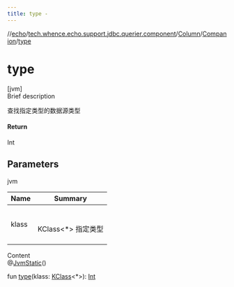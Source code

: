 ```yaml
---
title: type -
---
```

//[echo](../../../index.md)/[tech.whence.echo.support.jdbc.querier.component](../../index.md)/[Column](../index.md)/[Companion](index.md)/[type](type.md)



# type  
[jvm]  
Brief description  


查找指定类型的数据源类型



#### Return  


Int



## Parameters  
  
jvm  
  
|  Name|  Summary| 
|---|---|
| klass| <br><br>KClass<*> 指定类型<br><br>
  
  
Content  
@[JvmStatic](https://kotlinlang.org/api/latest/jvm/stdlib/kotlin.jvm/-jvm-static/index.html)()  
  
fun [type](type.md)(klass: [KClass](https://kotlinlang.org/api/latest/jvm/stdlib/kotlin.reflect/-k-class/index.html)<*>): [Int](https://kotlinlang.org/api/latest/jvm/stdlib/kotlin/-int/index.html)  



